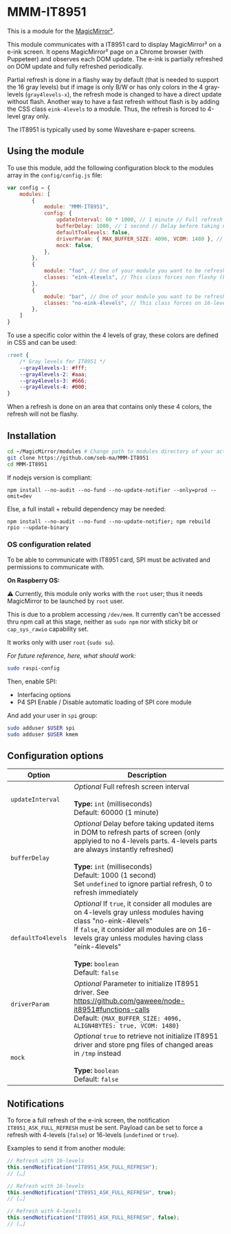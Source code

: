 # MMM-IT8951

This is a module for the [MagicMirror²](https://github.com/MichMich/MagicMirror/).

This module communicates with a IT8951 card to display MagicMirror² on a e-ink screen.
It opens MagicMirror² page on a Chrome browser (with Puppeteer) and observes each DOM update.
The e-ink is partially refreshed on DOM update and fully refreshed periodically.

Partial refresh is done in a flashy way by default (that is needed to support the 16 gray levels) but if image is only B/W or has only colors in the 4 gray-levels (`gray4levels-x`), the refresh mode is changed to have a direct update without flash.
Another way to have a fast refresh without flash is by adding the CSS class `eink-4levels` to a module. Thus, the refresh is forced to 4-level gray only.

The IT8951 is typically used by some Waveshare e-paper screens.

## Using the module

To use this module, add the following configuration block to the modules array in the `config/config.js` file:

```js
var config = {
	modules: [
		{
			module: "MMM-IT8951",
			config: {
				updateInterval: 60 * 1000, // 1 minute // Full refresh screen
				bufferDelay: 1000, // 1 second // Delay before taking updated items
				defaultTo4levels: false,
				driverParam: { MAX_BUFFER_SIZE: 4096, VCOM: 1480 }, // see https://github.com/gaweee/node-it8951#functions-calls
				mock: false,
			},
		},
		{
			module: "foo", // One of your module you want to be refreshed in B/W only
			classes: "eink-4levels", // This class forces non flashy (but only on 4-levels gray) update of this module by MMM-IT8951 (only useful if defaultTo4levels == false)
		},
		{
			module: "bar", // One of your module you want to be refreshed in 16-levels of gray
			classes: "no-eink-4levels", // This class forces on 16-levels gray (but flashy) update of this module by MMM-IT8951 (only useful if defaultTo4levels == true)
		},
	]
}
```

To use a specific color within the 4 levels of gray, these colors are defined in CSS and can be used:

```css
:root {
	/* Gray levels for IT8951 */
	--gray4levels-1: #fff;
	--gray4levels-2: #aaa;
	--gray4levels-3: #666;
	--gray4levels-4: #000;
}
```

When a refresh is done on an area that contains only these 4 colors, the refresh will not be flashy.

## Installation

```sh
cd ~/MagicMirror/modules # Change path to modules directory of your actual MagiMirror² installation
git clone https://github.com/seb-ma/MMM-IT8951
cd MMM-IT8951
```

If nodejs version is compliant:

```
npm install --no-audit --no-fund --no-update-notifier --only=prod --omit=dev
```

Else, a full install + rebuild dependency may be needed:

```
npm install --no-audit --no-fund --no-update-notifier; npm rebuild rpio --update-binary
```

### OS configuration related

To be able to communicate with IT8951 card, SPI must be activated and permissions to communicate with.

**On Raspberry OS:**

⚠️ Currently, this module only works with the `root` user; thus it needs MagicMirror to be launched by `root` user.

This is due to a problem accessing `/dev/mem`.
It currently can't be accessed thru npm call at this stage, neither as `sudo npm` nor with sticky bit or `cap_sys_rawio` capability set.

It works only with user `root` (`sudo su`).

*For future reference, here, what should work:*

```sh
sudo raspi-config
```

Then, enable SPI:
- Interfacing options
- P4 SPI Enable / Disable automatic loading of SPI core module

And add your user in `spi` group:

```sh
sudo adduser $USER spi
sudo adduser $USER kmem

```

## Configuration options

| Option			| Description
|------------------ |-------------
| `updateInterval`	| *Optional* Full refresh screen interval<br><br>**Type:** `int` (milliseconds)<br>Default: 60000 (1 minute)
| `bufferDelay`		| *Optional* Delay before taking updated items in DOM to refresh parts of screen (only applyied to no 4-levels parts. 4-levels parts are always instantly refreshed)<br><br>**Type:** `int` (milliseconds)<br>Default: 1000 (1 second)<br>Set `undefined` to ignore partial refresh, 0 to refresh immediately
| `defaultTo4levels`| *Optional* If `true`,  it consider all modules are on 4-levels gray unless modules having class "no-eink-4levels"<br>If `false`,  it consider all modules are on 16-levels gray unless modules having class "eink-4levels"<br><br>**Type:** `boolean`<br>Default: `false`
| `driverParam`		| *Optional* Parameter to initialize IT8951 driver. See https://github.com/gaweee/node-it8951#functions-calls<br>Default: `{MAX_BUFFER_SIZE: 4096, ALIGN4BYTES: true, VCOM: 1480}`
| `mock`			| *Optional* `true` to retrieve not initialize IT8951 driver and store png files of changed areas in `/tmp` instead<br><br>**Type:** `boolean`<br>Default: `false`

## Notifications

To force a full refresh of the e-ink screen, the notification `IT8951_ASK_FULL_REFRESH` must be sent.
Payload can be set to force a refresh with 4-levels (`false`) or 16-levels (`undefined` or `true`).

Examples to send it from another module:

```js
// Refresh with 16-levels
this.sendNotification("IT8951_ASK_FULL_REFRESH");
// […]

// Refresh with 16-levels
this.sendNotification("IT8951_ASK_FULL_REFRESH", true);
// […]

// Refresh with 4-levels
this.sendNotification("IT8951_ASK_FULL_REFRESH", false);
// […]
```
